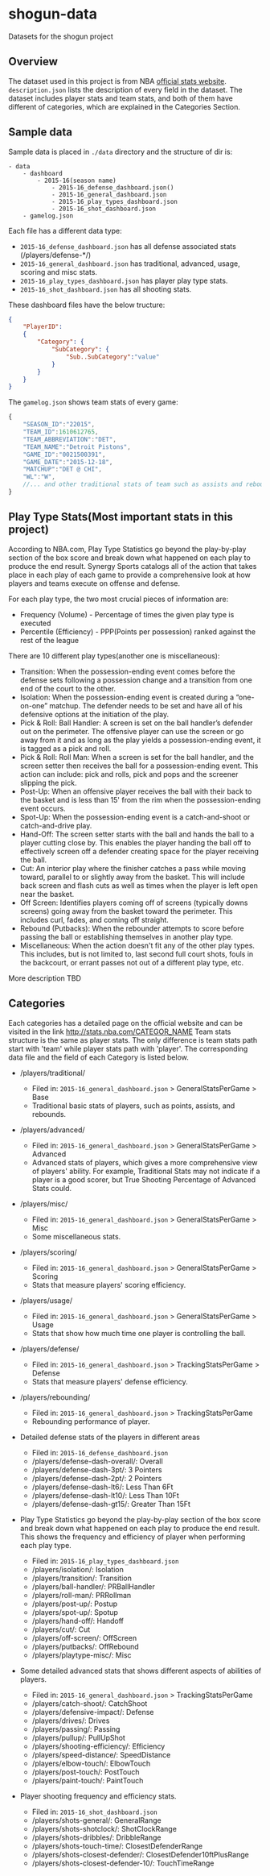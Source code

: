 # shogun-data

Datasets for the shogun project

## Overview

The dataset used in this project is from NBA [official stats website](http://stats.nba.com/players/).  `description.json` lists the description of every field in the dataset. The dataset includes player stats and team stats, and both of them have different of categories, which are explained in the Categories Section.

## Sample data

Sample data is placed in `./data` directory and the structure of dir is:

```
- data
    - dashboard
        - 2015-16(season name)
            - 2015-16_defense_dashboard.json()
            - 2015-16_general_dashboard.json
            - 2015-16_play_types_dashboard.json
            - 2015-16_shot_dashboard.json
    - gamelog.json
```

Each file has a different data type:

* `2015-16_defense_dashboard.json` has all defense associated stats (/players/defense-*/)
* `2015-16_general_dashboard.json` has traditional, advanced, usage, scoring and misc stats.
* `2015-16_play_types_dashboard.json` has player play type stats.
* `2015-16_shot_dashboard.json` has all shooting stats.

These dashboard files have the below tructure:

```json
{
	"PlayerID":
	{
		"Category": {
			"SubCategory": {
				"Sub..SubCategory":"value"
			}
		}
	}
}
```

The `gamelog.json` shows team stats of every game:

```javascript
{
	"SEASON_ID":"22015",
	"TEAM_ID":1610612765,
	"TEAM_ABBREVIATION":"DET",
	"TEAM_NAME":"Detroit Pistons",
	"GAME_ID":"0021500391",
	"GAME_DATE":"2015-12-18",
	"MATCHUP":"DET @ CHI",
	"WL":"W",
	//... and other traditional stats of team such as assists and rebounds.
}
```

## Play Type Stats(Most important stats in this project)

According to NBA.com, Play Type Statistics go beyond the play-by-play section of the box score and break down what happened on each play to produce the end result. Synergy Sports catalogs all of the action that takes place in each play of each game to provide a comprehensive look at how players and teams execute on offense and defense.

For each play type, the two most crucial pieces of information are:

* Frequency (Volume) - Percentage of times the given play type is executed
* Percentile (Efficiency) - PPP(Points per possession) ranked against the rest of the league

There are 10 different play types(another one is miscellaneous):

* Transition: When the possession-ending event comes before the defense sets following a possession change and a transition from one end of the court to the other.
* Isolation: When the possession-ending event is created during a “one-on-one” matchup. The defender needs to be set and have all of his defensive options at the initiation of the play.
* Pick & Roll: Ball Handler: A screen is set on the ball handler’s defender out on the perimeter. The offensive player can use the screen or go away from it and as long as the play yields a possession-ending event, it is tagged as a pick and roll.
* Pick & Roll: Roll Man: When a screen is set for the ball handler, and the screen setter then receives the ball for a possession-ending event. This action can include: pick and rolls, pick and pops and the screener slipping the pick.
* Post-Up: When an offensive player receives the ball with their back to the basket and is less than 15' from the rim when the possession-ending event occurs.
* Spot-Up: When the possession-ending event is a catch-and-shoot or catch-and-drive play.
* Hand-Off: The screen setter starts with the ball and hands the ball to a player cutting close by. This enables the player handing the ball off to effectively screen off a defender creating space for the player receiving the ball.
* Cut: An interior play where the finisher catches a pass while moving toward, parallel to or slightly away from the basket. This will include back screen and flash cuts as well as times when the player is left open near the basket.
* Off Screen: Identifies players coming off of screens (typically downs screens) going away from the basket toward the perimeter. This includes curl, fades, and coming off straight.
* Rebound (Putbacks): When the rebounder attempts to score before passing the ball or establishing themselves in another play type.
* Miscellaneous: When the action doesn't fit any of the other play types. This includes, but is not limited to, last second full court shots, fouls in the backcourt, or errant passes not out of a different play type, etc.

More description TBD

## Categories

Each categories has a detailed page on the official website and can be visited in the link http://stats.nba.com/CATEGOR_NAME
Team stats structure is the same as player stats. The only difference is team stats path start with 'team' while player stats path with 'player'. The corresponding data file and the field of each Category is listed below.

* /players/traditional/ 
	* Filed in: `2015-16_general_dashboard.json` > GeneralStatsPerGame > Base
	* Traditional basic stats of players, such as points, assists, and rebounds.

* /players/advanced/  
	* Filed in: `2015-16_general_dashboard.json` > GeneralStatsPerGame > Advanced
	* Advanced stats of players, which gives a more comprehensive view of players' ability. For example, Traditional Stats may not indicate if a player is a good scorer, but True Shooting Percentage of Advanced Stats could.

* /players/misc/ 
	* Filed in: `2015-16_general_dashboard.json` > GeneralStatsPerGame > Misc	
	* Some miscellaneous stats.

* /players/scoring/ 
	* Filed in: `2015-16_general_dashboard.json` > GeneralStatsPerGame > Scoring
	* Stats that measure players' scoring efficiency.

* /players/usage/ 
	* Filed in: `2015-16_general_dashboard.json` > GeneralStatsPerGame > Usage
	* Stats that show how much time one player is controlling the ball.

* /players/defense/ 
	*  Filed in: `2015-16_general_dashboard.json` > TrackingStatsPerGame > Defense
	* Stats that measure players' defense efficiency.
	
* /players/rebounding/  
	* Filed in: `2015-16_general_dashboard.json` > TrackingStatsPerGame
	*  Rebounding performance of player.
	
* Detailed defense stats of the players in different areas
	* Filed in: `2015-16_defense_dashboard.json`
	* /players/defense-dash-overall/: Overall
	* /players/defense-dash-3pt/: 3 Pointers
	* /players/defense-dash-2pt/: 2 Pointers
	* /players/defense-dash-lt6/: Less Than 6Ft
	* /players/defense-dash-lt10/: Less Than 10Ft
	* /players/defense-dash-gt15/: Greater Than 15Ft

* Play Type Statistics go beyond the play-by-play section of the box score and break down what happened on each play to produce the end result. This shows the frequency and efficiency of player when performing each play type. 
	* Filed in: `2015-16_play_types_dashboard.json`
	* /players/isolation/: Isolation
	* /players/transition/: Transition
	* /players/ball-handler/: PRBallHandler
	* /players/roll-man/: PRRollman
	* /players/post-up/: Postup
	* /players/spot-up/: Spotup
	* /players/hand-off/: Handoff
	* /players/cut/: Cut
	* /players/off-screen/: OffScreen
	* /players/putbacks/: OffRebound
	* /players/playtype-misc/: Misc
	
* Some detailed advanced stats that shows different aspects of abilities of players. 
	* Filed in: `2015-16_general_dashboard.json` > TrackingStatsPerGame
	* /players/catch-shoot/: CatchShoot
	* /players/defensive-impact/: Defense
	* /players/drives/: Drives
	* /players/passing/: Passing
	* /players/pullup/: PullUpShot
    * /players/shooting-efficiency/: Efficiency
	* /players/speed-distance/: SpeedDistance
	* /players/elbow-touch/: ElbowTouch
	* /players/post-touch/: PostTouch
	* /players/paint-touch/: PaintTouch
	

	
* Player shooting frequency and efficiency stats. 
	* Filed in: `2015-16_shot_dashboard.json`
	* /players/shots-general/: GeneralRange
	* /players/shots-shotclock/: ShotClockRange
	* /players/shots-dribbles/: DribbleRange
	* /players/shots-touch-time/: ClosestDefenderRange
	* /players/shots-closest-defender/: ClosestDefender10ftPlusRange
	* /players/shots-closest-defender-10/: TouchTimeRange
